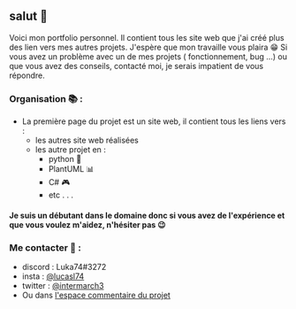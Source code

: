 ## salut 👋
Voici mon portfolio personnel.
Il contient tous les site web que j'ai créé plus des lien vers mes autres projets.
J'espère que mon travaille vous plaira 😁 
Si vous avez un problème avec un de mes projets ( fonctionnement, bug ...) ou que vous avez des conseils, contacté moi, je serais impatient de vous répondre.

### Organisation 📚 :
* La première page du projet est un site web, il contient tous les liens vers :
  * les autres site web réalisées
  * les autre projet en :
    * python 🐍
    * PlantUML 📊
    * C# 🎮
    * etc . . .

#### Je suis un débutant dans le domaine donc si vous avez de l'expérience et que vous voulez m'aidez, n'hésiter pas 😉
### Me contacter 📧 : 
* discord : Luka74#3272
* insta : [@lucasl74](https://www.instagram.com/lucasl74/)
* twitter : [@intermarch3](https://twitter.com/intermarch3)
* Ou dans [l'espace commentaire du projet](https://github.com/Intermarch3/Intermarch3.github.io/discussions/2)
